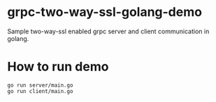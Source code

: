 # grpc-two-way-ssl-golang-demo
Sample two-way-ssl enabled grpc server and client communication in golang. 

# How to run demo
```
go run server/main.go
go run client/main.go
```
